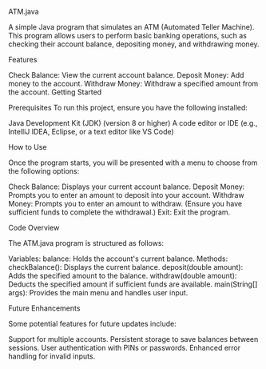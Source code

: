 ATM.java

A simple Java program that simulates an ATM (Automated Teller Machine). This program allows users to perform basic banking operations, such as checking their account balance, depositing money, and withdrawing money.

Features

Check Balance: View the current account balance.
Deposit Money: Add money to the account.
Withdraw Money: Withdraw a specified amount from the account.
Getting Started

Prerequisites
To run this project, ensure you have the following installed:

Java Development Kit (JDK) (version 8 or higher)
A code editor or IDE (e.g., IntelliJ IDEA, Eclipse, or a text editor like VS Code)

How to Use

Once the program starts, you will be presented with a menu to choose from the following options:

Check Balance: Displays your current account balance.
Deposit Money: Prompts you to enter an amount to deposit into your account.
Withdraw Money: Prompts you to enter an amount to withdraw. (Ensure you have sufficient funds to complete the withdrawal.)
Exit: Exit the program.

Code Overview

The ATM.java program is structured as follows:

Variables:
balance: Holds the account's current balance.
Methods:
checkBalance(): Displays the current balance.
deposit(double amount): Adds the specified amount to the balance.
withdraw(double amount): Deducts the specified amount if sufficient funds are available.
main(String[] args): Provides the main menu and handles user input.

Future Enhancements

Some potential features for future updates include:

Support for multiple accounts.
Persistent storage to save balances between sessions.
User authentication with PINs or passwords.
Enhanced error handling for invalid inputs.
